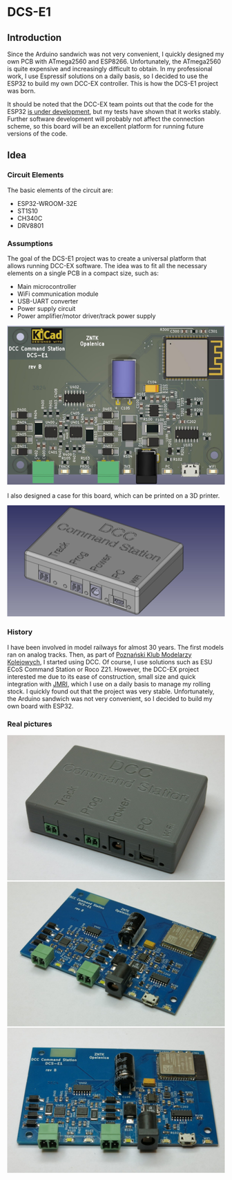 # DCS-E1

## Introduction

Since the Arduino sandwich was not very convenient, I quickly designed my own PCB with ATmega2560 and ESP8266. Unfortunately, the ATmega2560 is quite expensive and increasingly difficult to obtain. In my professional work, I use Espressif solutions on a daily basis, so I decided to use the ESP32 to build my own DCC-EX controller. This is how the DCS-E1 project was born.

It should be noted that the DCC-EX team points out that the code for the ESP32 [is under development](https://dcc-ex.com/reference/hardware/microcontrollers/microcontrollers.html#espressif-esp32-series), but my tests have shown that it works stably. Further software development will probably not affect the connection scheme, so this board will be an excellent platform for running future versions of the code.

## Idea

### Circuit Elements

The basic elements of the circuit are:

* ESP32-WROOM-32E
* ST1S10
* CH340C
* DRV8801

### Assumptions

The goal of the DCS-E1 project was to create a universal platform that allows running DCC-EX software. The idea was to fit all the necessary elements on a single PCB in a compact size, such as:

* Main microcontroller
* WiFi communication module
* USB-UART converter
* Power supply circuit
* Power amplifier/motor driver/track power supply

![PCB](img/PCB.jpg)

I also designed a case for this board, which can be printed on a 3D printer.

![case](img/case.jpg)

### History

I have been involved in model railways for almost 30 years. The first models ran on analog tracks. Then, as part of [Poznański Klub Modelarzy Kolejowych](https://www.facebook.com/pkmk.fredry13/), I started using DCC. Of course, I use solutions such as ESU ECoS Command Station or Roco Z21. However, the DCC-EX project interested me due to its ease of construction, small size and quick integration with [JMRI](https://www.jmri.org/), which I use on a daily basis to manage my rolling stock. I quickly found out that the project was very stable. Unfortunately, the Arduino sandwich was not very convenient, so I decided to build my own board with ESP32.

### Real pictures

![PCB](img/IMG_001.jpg)
![PCB](img/IMG_002.jpg)
![PCB](img/IMG_003.jpg)
